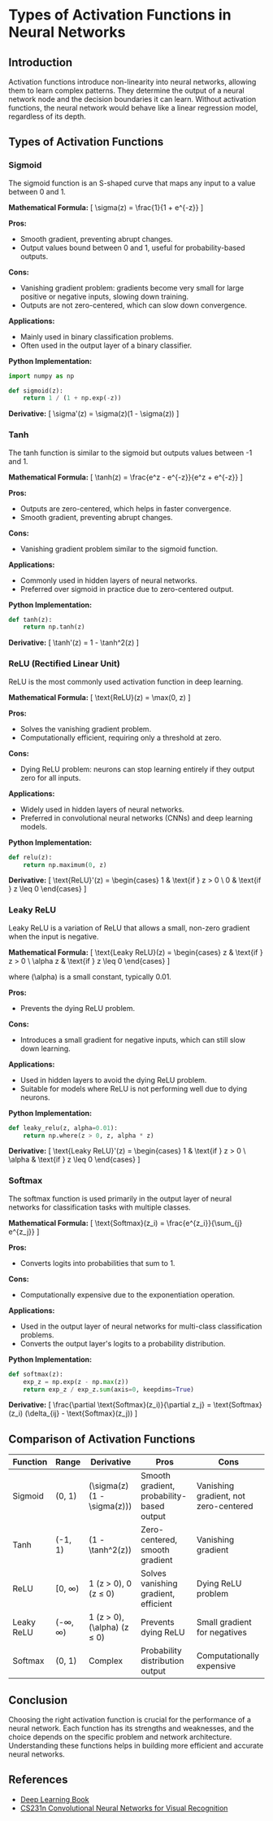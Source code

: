 
# Types of Activation Functions in Neural Networks

## Introduction

Activation functions introduce non-linearity into neural networks, allowing them to learn complex patterns. They determine the output of a neural network node and the decision boundaries it can learn. Without activation functions, the neural network would behave like a linear regression model, regardless of its depth.

## Types of Activation Functions

### Sigmoid

The sigmoid function is an S-shaped curve that maps any input to a value between 0 and 1.

**Mathematical Formula:**
\[ \sigma(z) = \frac{1}{1 + e^{-z}} \]

**Pros:**
- Smooth gradient, preventing abrupt changes.
- Output values bound between 0 and 1, useful for probability-based outputs.

**Cons:**
- Vanishing gradient problem: gradients become very small for large positive or negative inputs, slowing down training.
- Outputs are not zero-centered, which can slow down convergence.

**Applications:**
- Mainly used in binary classification problems.
- Often used in the output layer of a binary classifier.

**Python Implementation:**

```python
import numpy as np

def sigmoid(z):
    return 1 / (1 + np.exp(-z))
```

**Derivative:**
\[ \sigma'(z) = \sigma(z)(1 - \sigma(z)) \]

### Tanh

The tanh function is similar to the sigmoid but outputs values between -1 and 1.

**Mathematical Formula:**
\[ \tanh(z) = \frac{e^z - e^{-z}}{e^z + e^{-z}} \]

**Pros:**
- Outputs are zero-centered, which helps in faster convergence.
- Smooth gradient, preventing abrupt changes.

**Cons:**
- Vanishing gradient problem similar to the sigmoid function.

**Applications:**
- Commonly used in hidden layers of neural networks.
- Preferred over sigmoid in practice due to zero-centered output.

**Python Implementation:**

```python
def tanh(z):
    return np.tanh(z)
```

**Derivative:**
\[ \tanh'(z) = 1 - \tanh^2(z) \]

### ReLU (Rectified Linear Unit)

ReLU is the most commonly used activation function in deep learning.

**Mathematical Formula:**
\[ \text{ReLU}(z) = \max(0, z) \]

**Pros:**
- Solves the vanishing gradient problem.
- Computationally efficient, requiring only a threshold at zero.

**Cons:**
- Dying ReLU problem: neurons can stop learning entirely if they output zero for all inputs.

**Applications:**
- Widely used in hidden layers of neural networks.
- Preferred in convolutional neural networks (CNNs) and deep learning models.

**Python Implementation:**

```python
def relu(z):
    return np.maximum(0, z)
```

**Derivative:**
\[ \text{ReLU}'(z) = \begin{cases} 
1 & \text{if } z > 0 \\
0 & \text{if } z \leq 0 
\end{cases} \]

### Leaky ReLU

Leaky ReLU is a variation of ReLU that allows a small, non-zero gradient when the input is negative.

**Mathematical Formula:**
\[ \text{Leaky ReLU}(z) = \begin{cases} 
z & \text{if } z > 0 \\
\alpha z & \text{if } z \leq 0 
\end{cases} \]

where \(\alpha\) is a small constant, typically 0.01.

**Pros:**
- Prevents the dying ReLU problem.

**Cons:**
- Introduces a small gradient for negative inputs, which can still slow down learning.

**Applications:**
- Used in hidden layers to avoid the dying ReLU problem.
- Suitable for models where ReLU is not performing well due to dying neurons.

**Python Implementation:**

```python
def leaky_relu(z, alpha=0.01):
    return np.where(z > 0, z, alpha * z)
```

**Derivative:**
\[ \text{Leaky ReLU}'(z) = \begin{cases} 
1 & \text{if } z > 0 \\
\alpha & \text{if } z \leq 0 
\end{cases} \]

### Softmax

The softmax function is used primarily in the output layer of neural networks for classification tasks with multiple classes.

**Mathematical Formula:**
\[ \text{Softmax}(z_i) = \frac{e^{z_i}}{\sum_{j} e^{z_j}} \]

**Pros:**
- Converts logits into probabilities that sum to 1.

**Cons:**
- Computationally expensive due to the exponentiation operation.

**Applications:**
- Used in the output layer of neural networks for multi-class classification problems.
- Converts the output layer's logits to a probability distribution.

**Python Implementation:**

```python
def softmax(z):
    exp_z = np.exp(z - np.max(z))
    return exp_z / exp_z.sum(axis=0, keepdims=True)
```

**Derivative:**
\[ \frac{\partial \text{Softmax}(z_i)}{\partial z_j} = \text{Softmax}(z_i) (\delta_{ij} - \text{Softmax}(z_j)) \]

## Comparison of Activation Functions

| Function    | Range   | Derivative                          | Pros                                        | Cons                                        |
|-------------|---------|-------------------------------------|---------------------------------------------|---------------------------------------------|
| Sigmoid     | (0, 1)  | \(\sigma(z)(1 - \sigma(z))\)        | Smooth gradient, probability-based output   | Vanishing gradient, not zero-centered       |
| Tanh        | (-1, 1) | \(1 - \tanh^2(z)\)                  | Zero-centered, smooth gradient              | Vanishing gradient                          |
| ReLU        | [0, ∞)  | 1 (z > 0), 0 (z ≤ 0)                | Solves vanishing gradient, efficient        | Dying ReLU problem                          |
| Leaky ReLU  | (-∞, ∞) | 1 (z > 0), \(\alpha\) (z ≤ 0)       | Prevents dying ReLU                         | Small gradient for negatives                |
| Softmax     | (0, 1)  | Complex                             | Probability distribution output             | Computationally expensive                   |

## Conclusion

Choosing the right activation function is crucial for the performance of a neural network. Each function has its strengths and weaknesses, and the choice depends on the specific problem and network architecture. Understanding these functions helps in building more efficient and accurate neural networks.

## References

- [Deep Learning Book](https://www.deeplearningbook.org/)
- [CS231n Convolutional Neural Networks for Visual Recognition](http://cs231n.github.io/)

